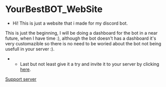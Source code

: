 # YourBestBOT_WebSite
 - Hi! This is just a website that i made for my discord bot.

This is just the beginning, I will be doing a dashboard for the bot in a near future, when I have time :), although the bot doesn't has a dashboard it's very customazible so there is no need to be woried about the bot not being usefull in your server :).
 - - Last but not least give it a try and invite it to your server by clicking [here](https://discord.com/api/oauth2/authorize?client_id=747412110782234654&permissions=8&scope=bot).
 
[Support server](https://discord.gg/BSfXFmB)
